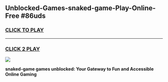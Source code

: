
## Unblocked-Games-snaked-game-Play-Online-Free #86uds
<h3>
<a href="https://us.freeplayer.one?title=snaked-game&ref=10M">CLICK TO PLAY</a></h3>
<hr>

<h3>
<a href="https://us.freeplayer.one?title=snaked-game&ref=10M">CLICK 2 PLAY</a>
  
</h3>

<a href="https://us.freeplayer.one?title=snaked-game&ref=10M"><img src="https://clearcache.store/games.png"></a>


**snaked-game games unblocked: Your Gateway to Fun and Accessible Online Gaming**
